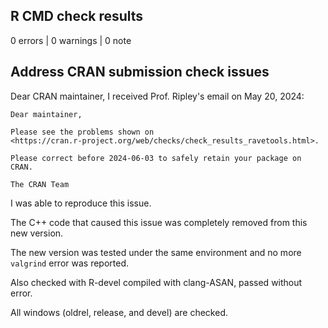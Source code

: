 ## R CMD check results

0 errors | 0 warnings | 0 note

## Address CRAN submission check issues


Dear CRAN maintainer, I received Prof. Ripley's email on May 20, 2024:

```
Dear maintainer,

Please see the problems shown on
<https://cran.r-project.org/web/checks/check_results_ravetools.html>.

Please correct before 2024-06-03 to safely retain your package on CRAN.

The CRAN Team
```

I was able to reproduce this issue.

The C++ code that caused this issue was completely removed from this new version.

The new version was tested under the same environment and no more `valgrind` error was reported.

Also checked with R-devel compiled with clang-ASAN, passed without error.

All windows (oldrel, release, and devel) are checked.
